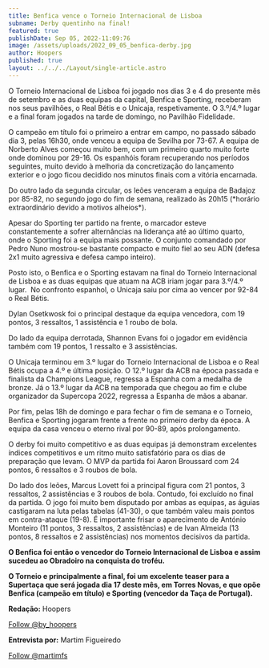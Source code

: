 ```yaml
---
title: Benfica vence o Torneio Internacional de Lisboa
subname: Derby quentinho na final!
featured: true
publishDate: Sep 05, 2022-11:09:76
image: /assets/uploads/2022_09_05_benfica-derby.jpg
author: Hoopers
published: true
layout: ../../../Layout/single-article.astro
---
```


<!--StartFragment-->

O Torneio Internacional de Lisboa foi jogado nos dias 3 e 4 do presente mês de setembro e as duas equipas da capital, Benfica e Sporting, receberam nos seus pavilhões, o Real Bétis e o Unicaja, respetivamente. O 3.º/4.º lugar e a final foram jogados na tarde de domingo, no Pavilhão Fidelidade.

O campeão em título foi o primeiro a entrar em campo, no passado sábado dia 3, pelas 16h30, onde venceu a equipa de Sevilha por 73-67. A equipa de Norberto Alves começou muito bem, com um primeiro quarto muito forte onde dominou por 29-16. Os espanhóis foram recuperando nos períodos seguintes, muito devido à melhoria da concretização do lançamento exterior e o jogo ficou decidido nos minutos finais com a vitória encarnada.

Do outro lado da segunda circular, os leões venceram a equipa de Badajoz por 85-82, no segundo jogo do fim de semana, realizado às 20h15 (\*horário extraordinário devido a motivos alheios\*).

Apesar do Sporting ter partido na frente, o marcador esteve constantemente a sofrer alternâncias na liderança até ao último quarto, onde o Sporting foi a equipa mais possante. O conjunto comandado por Pedro Nuno mostrou-se bastante compacto e muito fiel ao seu ADN (defesa 2x1 muito agressiva e defesa campo inteiro).

Posto isto, o Benfica e o Sporting estavam na final do Torneio Internacional de Lisboa e as duas equipas que atuam na ACB iriam jogar para 3.º/4.º lugar.  No confronto espanhol, o Unicaja saiu por cima ao vencer por 92-84 o Real Bétis.

Dylan Osetkwosk foi o principal destaque da equipa vencedora, com 19 pontos, 3 ressaltos, 1 assistência e 1 roubo de bola.

Do lado da equipa derrotada, Shannon Evans foi o jogador em evidência também com 19 pontos, 1 ressalto e 3 assistências.

O Unicaja terminou em 3.º lugar do Torneio Internacional de Lisboa e o Real Bétis ocupa a 4.º e última posição. O 12.º lugar da ACB na época passada e finalista da Champions League, regressa a Espanha com a medalha de bronze. Já o 13.º lugar da ACB na temporada que chegou ao fim e clube organizador da Supercopa 2022, regressa a Espanha de mãos a abanar.

Por fim, pelas 18h de domingo e para fechar o fim de semana e o Torneio, Benfica e Sporting jogaram frente a frente no primeiro derby da época. A equipa da casa venceu o eterno rival por 90-89, após prolongamento.

O derby foi muito competitivo e as duas equipas já demonstram excelentes índices competitivos e um ritmo muito satisfatório para os dias de preparação que levam. O MVP da partida foi Aaron Broussard com 24 pontos, 6 ressaltos e 3 roubos de bola.

Do lado dos leões, Marcus Lovett foi a principal figura com 21 pontos, 3 ressaltos, 2 assistências e 3 roubos de bola. Contudo, foi excluído no final da partida. O jogo foi muito bem disputado por ambas as equipas, as águias castigaram na luta pelas tabelas (41-30), o que também valeu mais pontos em contra-ataque (19-8). É importante frisar o aparecimento de António Monteiro (11 pontos, 3 ressaltos, 2 assistências) e de Ivan Almeida (13 pontos, 8 ressaltos e 2 assistências) nos momentos decisivos da partida.

**O Benfica foi então o vencedor do Torneio Internacional de Lisboa e assim sucedeu ao Obradoiro na conquista do troféu.**

**O Torneio e principalmente a final, foi um excelente teaser para a Supertaça que será jogada dia 17 deste mês, em Torres Novas, e que opõe Benfica (campeão em título) e Sporting (vencedor da Taça de Portugal).**

**Redação:** Hoopers

<a href="https://twitter.com/by_hoopers?ref_src=twsrc%5Etfw" class="twitter-follow-button" data-show-count="false">Follow @by_hoopers</a><script async src="https://platform.twitter.com/widgets.js" charset="utf-8"></script>

**Entrevista por:** Martim Figueiredo

<a href="https://twitter.com/martimfs?ref_src=twsrc%5Etfw" class="twitter-follow-button" data-show-count="false">Follow @martimfs</a><script async src="https://platform.twitter.com/widgets.js" charset="utf-8"></script>

<!--EndFragment-->

